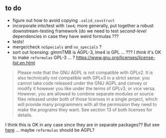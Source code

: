 ## to do

- figure out how to avoid copying `.valid_covstruct`
- incorporate into/test with `lme4`; more generally, put together a robust downstream-testing framework (do we need to test *second-level* dependencies in case they have weird formulas ???
- tests!
- merge/check `noSpecials` and `no_specials` ?
- sort out licensing: glmmTMB is AGPL-3, lme4 is GPL ... ??? I *think* it's OK to make `reformulas` GPL-3 ... ? https://www.gnu.org/licenses/license-list.en.html

> Please note that the GNU AGPL is not compatible with GPLv2. It is also technically not compatible with GPLv3 in a strict sense: you cannot take code released under the GNU AGPL and convey or modify it however you like under the terms of GPLv3, or vice versa. However, you are allowed to combine separate modules or source files released under both of those licenses in a single project, which will provide many programmers with all the permission they need to make the programs they want. See section 13 of both licenses for details.

I think this is OK in any case since they are in separate packages?? But see [here](https://opensource.stackexchange.com/questions/4414/if-my-r-package-uses-gpl-packages-does-mine-automatically-inherit-gpl) ... maybe `reformulas` should be AGPL?


